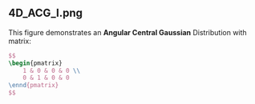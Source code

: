 ## 4D_ACG_I.png

This figure demonstrates an **Angular Central Gaussian** Distribution with matrix:
```latex
$$
\begin{pmatrix}
	1 & 0 & 0 & 0 \\
	0 & 1 & 0 & 0
\ennd{pmatrix}
$$
```

